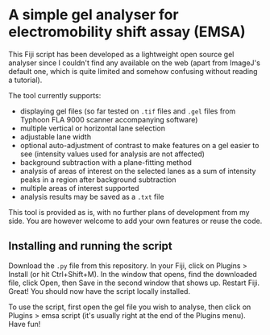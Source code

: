 # A simple gel analyser for electromobility shift assay (EMSA)

This Fiji script has been developed as a lightweight open source gel analyser since I couldn't find any available on the web (apart from ImageJ's default one, which is quite limited and somehow confusing without reading a tutorial).

The tool currently supports:
 - displaying gel files (so far tested on `.tif` files and `.gel` files from Typhoon FLA 9000 scanner accompanying software)
 - multiple vertical or horizontal lane selection
 - adjustable lane width
 - optional auto-adjustment of contrast to make features on a gel easier to see (intensity values used for analysis are not affected)
 - background subtraction with a plane-fitting method
 - analysis of areas of interest on the selected lanes as a sum of intensity peaks in a region after background subtraction
 - multiple areas of interest supported
 - analysis results may be saved as a `.txt` file

This tool is provided as is, with no further plans of development from my side. You are however welcome to add your own features or reuse the code.

## Installing and running the script

Download the `.py` file from this repository. In your Fiji, click on Plugins > Install (or hit Ctrl+Shift+M). In the window that opens, find the downloaded file, click Open, then Save in the second window that shows up. Restart Fiji. Great! You should now have the script locally installed.

To use the script, first open the gel file you wish to analyse, then click on Plugins > emsa script (it's usually right at the end of the Plugins menu). Have fun!

